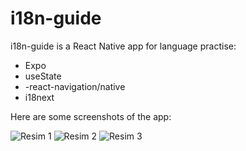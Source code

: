 # i18n-guide

i18n-guide is a React Native  app for language practise:


- Expo
- useState
- -react-navigation/native
- i18next




  

Here are some screenshots  of the app:

![Resim 1](https://r.resimlink.com/MR9Zci_.png)
![Resim 2](https://r.resimlink.com/Dn9OVmMT.png)
![Resim 3](https://r.resimlink.com/czpH-6OyJi.png)


